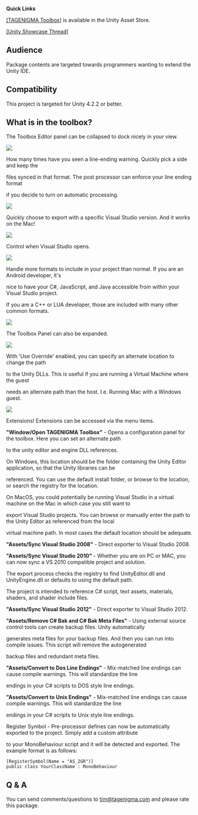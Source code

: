 **Quick Links**

<a target=_blank href="https://www.assetstore.unity3d.com/#/content/1867">[TAGENIGMA Toolbox]</a> is available in the Unity Asset Store.

<a target=_blank href="http://forum.unity3d.com/threads/101485-Sync-VS2010-From-Mac">[Unity Showcase Thread]</a>

Audience
--------

Package contents are targeted towards programmers wanting to extend the Unity IDE.


Compatibility
-------------

This project is targeted for Unity 4.2.2 or better.


What is in the toolbox?
----------------------------

The Toolbox Editor panel can be collapsed to dock nicely in your view.

<img src="http://d3j5vwomefv46c.cloudfront.net/photos/large/817180615.png?1382592114"/>

How many times have you seen a line-ending warning. Quickly pick a side and keep the

files synced in that format. The post processor can enforce your line ending format

if you decide to turn on automatic processing.

<img src="http://d3j5vwomefv46c.cloudfront.net/photos/large/817180704.png?1382592170"/>

Quickly choose to export with a specific Visual Studio version. And it works on the Mac!

<img src="http://d3j5vwomefv46c.cloudfront.net/photos/large/817180801.png?1382592215"/>

Control when Visual Studio opens.

<img src="http://d3j5vwomefv46c.cloudfront.net/photos/large/817180926.png?1382592276"/>

Handle more formats to include in your project than normal. If you are an Android developer, it's

nice to have your C#, JavaScript, and Java accessible from within your Visual Studio project.

If you are a C++ or LUA developer, those are included with many other common formats.

<img src="http://d3j5vwomefv46c.cloudfront.net/photos/large/817181019.png?1382592307"/>

The Toolbox Panel can also be expanded.

<img src="http://d3j5vwomefv46c.cloudfront.net/photos/large/817192668.png?1382598400"/>

With 'Use Override' enabled, you can specify an alternate location to change the path

to the Unity DLLs. This is useful if you are running a Virtual Machine where the guest

needs an alternate path than the host. I.e. Running Mac with a Windows guest.

<img src="http://d3j5vwomefv46c.cloudfront.net/photos/large/817193089.png?1382598602"/>

Extensions! Extensions can be accessed via the menu items.


**"Window/Open TAGENIGMA Toolbox"** - Opens a configuration panel for the toolbox. Here you can set an alternate path

to the unity editor and engine DLL references.

On Windows, this location should be the folder containing the Unity Editor application, so that the Unity libraries can be

referenced. You can use the default install folder, or browse to the location, or search the registry for the location.

On MacOS, you could potentially be running Visual Studio in a virtual machine on the Mac in which case you still want to

export Visual Studio projects. You can browse or manually enter the path to the Unity Editor as referenced from the local

virtual machine path. In most cases the default location should be adequate.


**"Assets/Sync Visual Studio 2008"** - Direct exporter to Visual Studio 2008.



**"Assets/Sync Visual Studio 2010"** - Whether you are on PC or MAC, you can now sync a VS 2010 compatible project and solution.

The export process checks the registry to find UnityEditor.dll and UnityEngine.dll or defaults to using the default path.

The project is intended to reference C# script, text assets, materials, shaders, and shader include files.


**"Assets/Sync Visual Studio 2012"** - Direct exporter to Visual Studio 2012.


**"Assets/Remove C# Bak and C# Bak Meta Files"** - Using external source control tools can create backup files. Unity automatically

generates meta files for your backup files. And then you can run into compile issues. This script will remove the autogenerated

backup files and redundant meta files.


**"Assets/Convert to Dos Line Endings"** - Mix-matched line endings can cause compile warnings. This will standardize the line

endings in your C# scripts to DOS style line endings.


**"Assets/Convert to Unix Endings"** - Mix-matched line endings can cause compile warnings. This will standardize the line

endings in your C# scripts to Unix style line endings.


Register Symbol - Pre-processor defines can now be automatically exported to the project.  Simply add a custom attribute

to your MonoBehaviour script and it will be detected and exported. The example format is as follows:

```
[RegisterSymbol(Name = "AS_2GR")]
public class YourClassName : MonoBehaviour
```


Q & A
-----

You can send comments/questions to tim@tagenigma.com and please rate this package.
